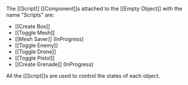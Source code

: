 The [[Script]] [[Component]]s attached to the [[Empty Object]] with the name "Scripts" are:

* [[Create Box]]
* [[Toggle Mesh]]
* [[Mesh Saver]] (InProgress)
* [[Toggle Enemy]]
* [[Toggle Drone]]
* [[Toggle Pistol]]
* [[Create Grenade]] (InProgress)

All the [[Script]]s are used to control the states of each object.